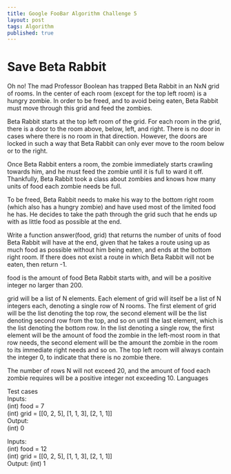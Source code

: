 ```yaml
---
title: Google FooBar Algorithm Challenge 5
layout: post
tags: Algorithm
published: true
---
```


# Save Beta Rabbit 

Oh no! The mad Professor Boolean has trapped Beta Rabbit in an NxN grid of rooms. In the center of each room (except for the top left room) is a hungry zombie. In order to be freed, and to avoid being eaten, Beta Rabbit must move through this grid and feed the zombies. 

Beta Rabbit starts at the top left room of the grid. For each room in the grid, there is a door to the room above, below, left, and right. There is no door in cases where there is no room in that direction. However, the doors are locked in such a way that Beta Rabbit can only ever move to the room below or to the right. 

Once Beta Rabbit enters a room, the zombie immediately starts crawling towards him, and he must feed the zombie until it is full to ward it off. Thankfully, Beta Rabbit took a class about zombies and knows how many units of food each zombie needs be full. 

To be freed, Beta Rabbit needs to make his way to the bottom right room (which also has a hungry zombie) and have used most of the limited food he has. He decides to take the path through the grid such that he ends up with as little food as possible at the end. 

Write a function answer(food, grid) that returns the number of units of food Beta Rabbit will have at the end, given that he takes a route using up as much food as possible without him being eaten, and ends at the bottom right room. If there does not exist a route in which Beta Rabbit will not be eaten, then return -1. 

food is the amount of food Beta Rabbit starts with, and will be a positive integer no larger than 200. 

grid will be a list of N elements. Each element of grid will itself be a list of N integers each, denoting a single row of N rooms. The first element of grid will be the list denoting the top row, the second element will be the list denoting second row from the top, and so on until the last element, which is the list denoting the bottom row. In the list denoting a single row, the first element will be the amount of food the zombie in the left-most room in that row needs, the second element will be the amount the zombie in the room to its immediate right needs and so on. The top left room will always contain the integer 0, to indicate that there is no zombie there. 

The number of rows N will not exceed 20, and the amount of food each zombie requires will be a positive integer not exceeding 10. 
Languages

>
Test cases  
Inputs:  
    (int) food = 7   
    (int) grid = [[0, 2, 5], [1, 1, 3], [2, 1, 1]]  
Output:  
    (int) 0 
>
Inputs:  
    (int) food = 12  
    (int) grid = [[0, 2, 5], [1, 1, 3], [2, 1, 1]]   
Output: 
    (int) 1 
